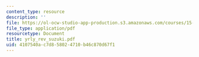 ```yaml
---
content_type: resource
description: ''
file: https://ol-ocw-studio-app-production.s3.amazonaws.com/courses/15-667-negotiation-and-conflict-management-spring-2001/4107540ac7d858024710b46c870d67f1_yrly_rev_suzuki.pdf
file_type: application/pdf
resourcetype: Document
title: yrly_rev_suzuki.pdf
uid: 4107540a-c7d8-5802-4710-b46c870d67f1
---
```

